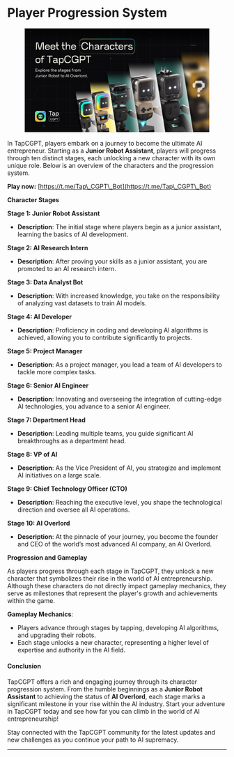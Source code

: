 # Player Progression System

<figure><img src="../../.gitbook/assets/image (20).png" alt=""><figcaption></figcaption></figure>

In TapCGPT, players embark on a journey to become the ultimate AI entrepreneur. Starting as a **Junior Robot Assistant**, players will progress through ten distinct stages, each unlocking a new character with its own unique role. Below is an overview of the characters and the progression system.

**Play now:** [https://t.me/Tap\_CGPT\_Bot](https://t.me/Tap\_CGPT\_Bot)

**Character Stages**

**Stage 1: Junior Robot Assistant**

* **Description**: The initial stage where players begin as a junior assistant, learning the basics of AI development.

**Stage 2: AI Research Intern**

* **Description**: After proving your skills as a junior assistant, you are promoted to an AI research intern.

**Stage 3: Data Analyst Bot**

* **Description**: With increased knowledge, you take on the responsibility of analyzing vast datasets to train AI models.

**Stage 4: AI Developer**

* **Description**: Proficiency in coding and developing AI algorithms is achieved, allowing you to contribute significantly to projects.

**Stage 5: Project Manager**

* **Description**: As a project manager, you lead a team of AI developers to tackle more complex tasks.

**Stage 6: Senior AI Engineer**

* **Description**: Innovating and overseeing the integration of cutting-edge AI technologies, you advance to a senior AI engineer.

**Stage 7: Department Head**

* **Description**: Leading multiple teams, you guide significant AI breakthroughs as a department head.

**Stage 8: VP of AI**

* **Description**: As the Vice President of AI, you strategize and implement AI initiatives on a large scale.

**Stage 9: Chief Technology Officer (CTO)**

* **Description**: Reaching the executive level, you shape the technological direction and oversee all AI operations.

**Stage 10: AI Overlord**

* **Description**: At the pinnacle of your journey, you become the founder and CEO of the world’s most advanced AI company, an AI Overlord.

**Progression and Gameplay**

As players progress through each stage in TapCGPT, they unlock a new character that symbolizes their rise in the world of AI entrepreneurship. Although these characters do not directly impact gameplay mechanics, they serve as milestones that represent the player's growth and achievements within the game.

**Gameplay Mechanics**:

* Players advance through stages by tapping, developing AI algorithms, and upgrading their robots.
* Each stage unlocks a new character, representing a higher level of expertise and authority in the AI field.

#### Conclusion

TapCGPT offers a rich and engaging journey through its character progression system. From the humble beginnings as a **Junior Robot Assistant** to achieving the status of **AI Overlord**, each stage marks a significant milestone in your rise within the AI industry. Start your adventure in TapCGPT today and see how far you can climb in the world of AI entrepreneurship!

Stay connected with the TapCGPT community for the latest updates and new challenges as you continue your path to AI supremacy.

***
